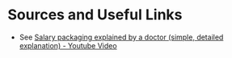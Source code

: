 # Sources and Useful Links
- See [Salary packaging explained by a doctor (simple, detailed explanation) - Youtube Video](Clippings/Salary%20packaging%20explained%20by%20a%20doctor%20(simple,%20detailed%20explanation)%20-%20Youtube%20Video.md)